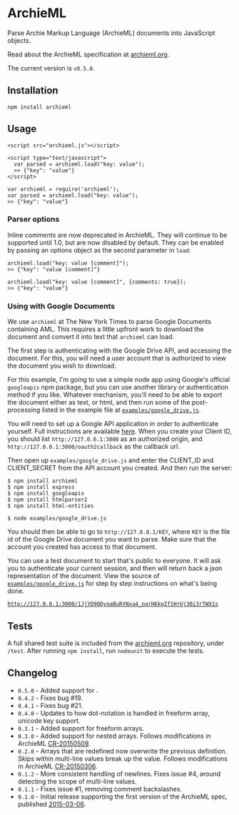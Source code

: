 # ArchieML

Parse Archie Markup Language (ArchieML) documents into JavaScript objects.

Read about the ArchieML specification at [archieml.org](http://archieml.org).

The current version is `v0.5.0`.

## Installation

`npm install archieml`

## Usage

```
<script src="archieml.js"></script>

<script type="text/javascript">
  var parsed = archieml.load("key: value");
  >> {"key": "value"}
</script>
```

```
var archieml = require('archieml');
var parsed = archieml.load("key: value");
>> {"key": "value"}
```

### Parser options

Inline comments are now deprecated in ArchieML. They will continue to be supported until 1.0, but are now disabled by default. They can be enabled by passing an options object as the second parameter in `load`:

```
archieml.load("key: value [comment]");
>> {"key": "value [comment]"}

archieml.load("key: value [comment]", {comments: true});
>> {"key": "value"}
```

### Using with Google Documents

We use `archieml` at The New York Times to parse Google Documents containing AML. This requires a little upfront work to download the document and convert it into text that `archieml` can load.

The first step is authenticating with the Google Drive API, and accessing the document. For this, you will need a user account that is authorized to view the document you wish to download.

For this example, I'm going to use a simple node app using Google's official `googleapis` npm package, but you can use another library or authentication method if you like. Whatever mechanism, you'll need to be able to export the document either as text, or html, and then run some of the post-processing listed in the example file at [`examples/google_drive.js`](https://github.com/newsdev/archieml-js/blob/master/examples/google_drive.js).

You will need to set up a Google API application in order to authenticate yourself. Full instructions are available [here](https://developers.google.com/accounts/docs/OpenIDConnect#appsetup). When you create your Client ID, you should list `http://127.0.0.1:3000` as an authorized origin, and `http://127.0.0.1:3000/oauth2callback` as the callback url.

Then open up `examples/google_drive.js` and enter the CLIENT_ID and CLIENT_SECRET from the API account you created. And then run the server:

```
$ npm install archieml
$ npm install express
$ npm install googleapis
$ npm install htmlparser2
$ npm install html-entities

$ node examples/google_drive.js
```

You should then be able to go to `http://127.0.0.1/KEY`, where `KEY` is the file id of the Google Drive document you want to parse. Make sure that the account you created has access to that document.

You can use a test document to start that's public to everyone. It will ask you to authenticate your current session, and then will return back a json representation of the document. View the source of                            [`examples/google_drive.js`](https://github.com/newsdev/archieml-js/blob/master/examples/google_drive.js) for step by step instructions on what's being done.

[`http://127.0.0.1:3000/1JjYD90DyoaBuRYNxa4_nqrHKkgZf1HrUj30i3rTWX1s`](http://127.0.0.1:3000/1JjYD90DyoaBuRYNxa4_nqrHKkgZf1HrUj30i3rTWX1s)

## Tests

A full shared test suite is included from the [archieml.org](https://github.com/newsdev/archieml.org) repository, under `/test`. After running `npm install`, run `nodeunit` to execute the tests.

## Changelog

* `0.5.0` - Added support for .
* `0.4.2` - Fixes bug #19.
* `0.4.1` - Fixes bug #21.
* `0.4.0` - Updates to how dot-notation is handled in freeform array, unicode key support.
* `0.3.1` - Added support for freeform arrays.
* `0.3.0` - Added support for nested arrays. Follows modifications in ArchieML [CR-20150509](http://archieml.org/spec/1.0/CR-20150509.html).
* `0.2.0` - Arrays that are redefined now overwrite the previous definition. Skips within multi-line values break up the value. Follows modifications in ArchieML [CR-20150306](http://archieml.org/spec/1.0/CR-20150423.html).
* `0.1.2` - More consistent handling of newlines. Fixes issue #4, around detecting the scope of multi-line values.
* `0.1.1` - Fixes issue #1, removing comment backslashes.
* `0.1.0` - Initial release supporting the first version of the ArchieML spec, published [2015-03-06](http://archieml.org/spec/1.0/CR-20150306.html).
